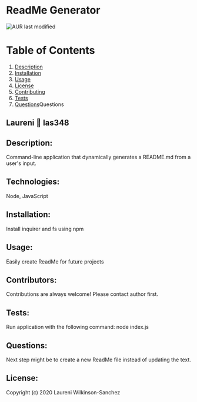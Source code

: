 # ReadMe Generator

  ![AUR last modified](https://img.shields.io/aur/last-modified/google-Chrome?color=teal&style=plastic)

  # Table of Contents
 1. [Description](#Description)
 2. [Installation](#Installation)
 3. [Usage](#Usage)
 4. [License](#License)
 5. [Contributing](#Contributing)
 6. [Tests](#Tests)
 7. [Questions](#)Questions
 
  ## Laureni :wave: las348 
  ## Description:
  Command-line application that dynamically generates a README.md from a user's input.

  ## Technologies:
  Node, JavaScript

  ##  Installation:
  Install inquirer and fs using npm

  ## Usage:
  Easily create ReadMe for future projects
  
  ## Contributors:
  Contributions are always welcome! Please contact author first.

  ## Tests:
  Run application with the following command: node index.js

  ## Questions:
  Next step might be to create a new ReadMe file instead of updating the text.

  ## License: 
  Copyright (c) 2020 Laureni Wilkinson-Sanchez